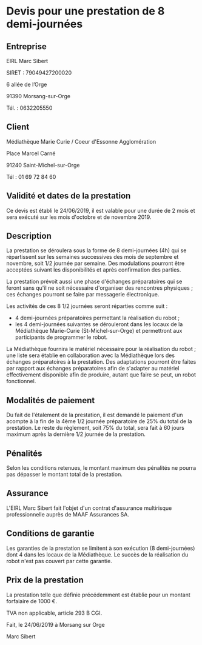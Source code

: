 # Devis pour une prestation de 8 demi-journées

## Entreprise
EIRL Marc Sibert

SIRET : 79049427200020

6 allée de l’Orge 

91390 Morsang-sur-Orge

Tél. : 0632205550

## Client
Médiathèque Marie Curie / Coeur d'Essonne Agglomération

Place Marcel Carné

91240 Saint-Michel-sur-Orge 

Tél : 01 69 72 84 60

## Validité et dates de la prestation
Ce devis est établi le 24/06/2019, il est valable pour une durée de 2 mois et 
sera exécuté sur les mois d'octobre et de novembre 2019.

## Description
La prestation se déroulera sous la forme de 8 demi-journées (4h) qui se 
répartissent sur les semaines successives des mois de septembre et novembre, 
soit 1/2 journée par semaine. Des modulations pourront être acceptées suivant 
les disponibilités et après confirmation des parties.

La prestation prévoit aussi une phase d'échanges préparatoires qui se feront 
sans qu'il ne soit nécessaire d'organiser des rencontres physiques ; ces échanges 
pourront se faire par messagerie électronique. 

Les activités de ces 8 1/2 journées seront réparties comme suit :
* 4 demi-journées préparatoires permettant la réalisation du robot ;
* les 4 demi-journées suivantes se dérouleront dans les locaux de la Médiathèque 
Marie-Curie (St-Michel-sur-Orge) et permettront aux participants de programmer 
le robot.

La Médiathèque fournira le matériel nécessaire pour la réalisation du robot ; 
une liste sera établie en collaboration avec la Médiathèque lors des échanges 
préparatoires à la prestation. Des adaptations pourront être faites par rapport 
aux échanges préparatoires afin de s'adapter au matériel effectivement 
disponible afin de produire, autant que faire se peut, un robot fonctionnel. 

## Modalités de paiement
Du fait de l'étalement de la prestation, il est demandé le paiement d'un acompte 
à la fin de la 4ème 1/2 journée préparatoire de 25% du total de la prestation.
Le reste du règlement, soit 75% du total, sera fait à 60 jours maximum après la 
dernière 1/2 journée de la prestation.

## Pénalités
Selon les conditions retenues, le montant maximum des pénalités ne pourra pas 
dépasser le montant total de la prestation.  

## Assurance
L'EIRL Marc Sibert fait l'objet d'un contrat d'assurance multirisque 
professionnelle auprès de MAAF Assurances SA.

## Conditions de garantie
Les garanties de la prestation se limitent à son exécution (8 demi-journées) 
dont 4 dans les locaux de la Médiathèque. Le succès de la réalisation du robot 
n'est pas couvert par cette garantie. 

## Prix de la prestation
La prestation telle que définie précédemment est établie pour un montant 
forfaiaire de 1000 €.

TVA non applicable, article 293 B CGI.



Fait, le 24/06/2019 à Morsang sur Orge



Marc Sibert